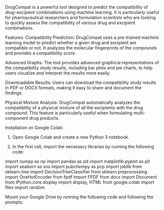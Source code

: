 DrugCompat is a powerful tool designed to predict the compatibility of drug-excipient combinations using machine learning. It is particularly useful for pharmaceutical researchers and formulation scientists who are looking to quickly assess the compatibility of various drug and excipient combinations.

Features:
Compatibility Prediction: DrugCompat uses a pre-trained machine learning model to predict whether a given drug and excipient are compatible or not. It analyzes the molecular fingerprints of the compounds and provides a compatibility score.

Advanced Graphs: The tool provides advanced graphical representations of the compatibility study results, including bar plots and pie charts, to help users visualize and interpret the results more easily.

Downloadable Results: Users can download the compatibility study results in PDF or DOCX formats, making it easy to share and document the findings.

Physical Mixture Analysis: DrugCompat automatically analyzes the compatibility of a physical mixture of all the excipients with the drug compound. This feature is particularly useful when formulating multi-component drug products.

Installation on Google Colab:
1. Open Google Colab and create a new Python 3 notebook.

2. In the first cell, import the necessary libraries by running the following code:

import numpy as np
import pandas as pd
import matplotlib.pyplot as plt
import seaborn as sns
import pubchempy as pcp
import joblib
from sklearn.tree import DecisionTreeClassifier
from sklearn.preprocessing import OneHotEncoder
from fpdf import FPDF
from docx import Document
from IPython.core.display import display, HTML
from google.colab import files
import random

Mount your Google Drive by running the following code and following the prompts:
